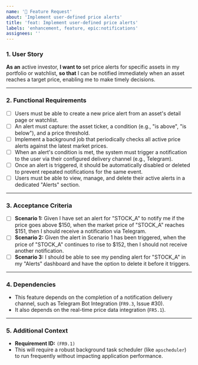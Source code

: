 ```yaml
---
name: '🚀 Feature Request'
about: 'Implement user-defined price alerts'
title: 'feat: Implement user-defined price alerts'
labels: 'enhancement, feature, epic:notifications'
assignees: ''
---
```


### 1. User Story

**As an** active investor,
**I want to** set price alerts for specific assets in my portfolio or watchlist,
**so that** I can be notified immediately when an asset reaches a target price, enabling me to make timely decisions.

---

### 2. Functional Requirements

*   [ ] Users must be able to create a new price alert from an asset's detail page or watchlist.
*   [ ] An alert must capture: the asset ticker, a condition (e.g., "is above", "is below"), and a price threshold.
*   [ ] Implement a background job that periodically checks all active price alerts against the latest market prices.
*   [ ] When an alert's condition is met, the system must trigger a notification to the user via their configured delivery channel (e.g., Telegram).
*   [ ] Once an alert is triggered, it should be automatically disabled or deleted to prevent repeated notifications for the same event.
*   [ ] Users must be able to view, manage, and delete their active alerts in a dedicated "Alerts" section.

---

### 3. Acceptance Criteria

*   [ ] **Scenario 1:** Given I have set an alert for "STOCK_A" to notify me if the price goes above $150, when the market price of "STOCK_A" reaches $151, then I should receive a notification via Telegram.
*   [ ] **Scenario 2:** Given the alert in Scenario 1 has been triggered, when the price of "STOCK_A" continues to rise to $152, then I should not receive another notification.
*   [ ] **Scenario 3:** I should be able to see my pending alert for "STOCK_A" in my "Alerts" dashboard and have the option to delete it before it triggers.

---

### 4. Dependencies

*   This feature depends on the completion of a notification delivery channel, such as Telegram Bot Integration (`FR9.3`, Issue #30).
*   It also depends on the real-time price data integration (`FR5.1`).

---

### 5. Additional Context

*   **Requirement ID:** `(FR9.1)`
*   This will require a robust background task scheduler (like `apscheduler`) to run frequently without impacting application performance.

